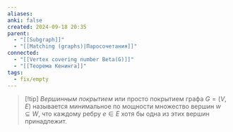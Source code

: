 ```yaml
---
aliases: 
anki: false
created: 2024-09-18 20:35
parent:
  - "[[Subgraph]]"
  - "[[Matching (graphs)|Паросочетания]]"
connected:
  - "[[Vertex covering number Beta(G)]]"
  - "[[Теорема Кенинга]]"
tags:
  - fix/empty
---
```


> [!tip] *Вершинным покрытием* или просто покрытием графа $G=(V,E)$ 
> называется минимальное по мощности множество вершин $w\subseteq W$, что каждому ребру $e\in E$ хотя бы одна из этих вершин принадлежит.